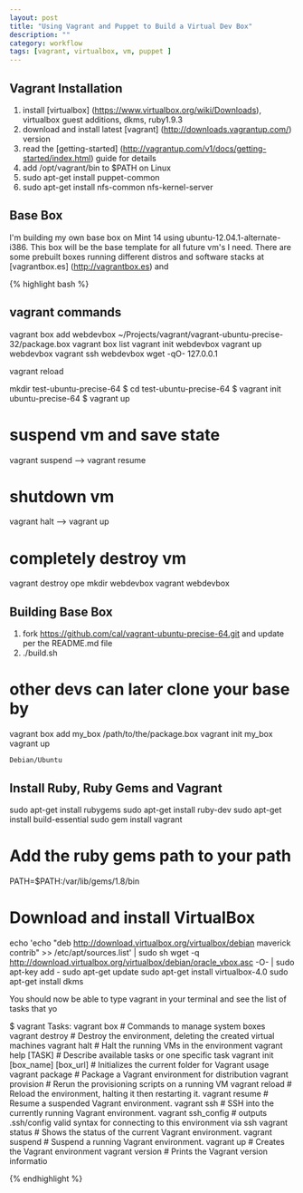 ```yaml
---
layout: post
title: "Using Vagrant and Puppet to Build a Virtual Dev Box"
description: ""
category: workflow
tags: [vagrant, virtualbox, vm, puppet ]
---
```



## Vagrant Installation

1. install [virtualbox] (https://www.virtualbox.org/wiki/Downloads), virtualbox guest additions, dkms, ruby1.9.3
1. download and install latest [vagrant] (http://downloads.vagrantup.com/) version
1. read the [getting-started] (http://vagrantup.com/v1/docs/getting-started/index.html) guide for details
1. add /opt/vagrant/bin to $PATH on Linux
1. sudo apt-get install puppet-common
1. sudo apt-get install nfs-common nfs-kernel-server


## Base Box
I'm building my own base box on Mint 14 using ubuntu-12.04.1-alternate-i386. This box will be the base template for all future vm's I need. There are some prebuilt boxes running different distros and software stacks at [vagrantbox.es] (http://vagrantbox.es) and 

{% highlight bash %}


## vagrant commands
vagrant box add webdevbox ~/Projects/vagrant/vagrant-ubuntu-precise-32/package.box
vagrant box list 
vagrant init webdevbox
vagrant up webdevbox
vagrant ssh webdevbox
wget -qO- 127.0.0.1

vagrant reload


mkdir test-ubuntu-precise-64
$ cd test-ubuntu-precise-64
$ vagrant init ubuntu-precise-64
$ vagrant up

# suspend vm and save state
vagrant suspend --> vagrant resume

# shutdown vm
vagrant halt --> vagrant up

# completely destroy vm
vagrant destroy
ope
mkdir webdevbox
vagrant webdevbox



## Building Base Box
1. fork https://github.com/cal/vagrant-ubuntu-precise-64.git and update per the README.md file
2. ./build.sh

# other devs can later clone your base by
vagrant box add my_box /path/to/the/package.box
vagrant init my_box
vagrant up


    Debian/Ubuntu


## Install Ruby, Ruby Gems and Vagrant
sudo apt-get install rubygems
sudo apt-get install ruby-dev
sudo apt-get install build-essential
sudo gem install vagrant
# Add the ruby gems path to your path
PATH=$PATH:/var/lib/gems/1.8/bin
# Download and install VirtualBox
echo 'echo "deb http://download.virtualbox.org/virtualbox/debian maverick contrib" >> /etc/apt/sources.list' | sudo sh
wget -q http://download.virtualbox.org/virtualbox/debian/oracle_vbox.asc -O- | sudo apt-key add -
sudo apt-get update
sudo apt-get install virtualbox-4.0
sudo apt-get install dkms

You should now be able to type vagrant in your terminal and see the list of tasks that yo

$ vagrant
Tasks:
  vagrant box                        # Commands to manage system boxes
  vagrant destroy                    # Destroy the environment, deleting the created virtual machines
  vagrant halt                       # Halt the running VMs in the environment
  vagrant help [TASK]                # Describe available tasks or one specific task
  vagrant init [box_name] [box_url]  # Initializes the current folder for Vagrant usage
  vagrant package                    # Package a Vagrant environment for distribution
  vagrant provision                  # Rerun the provisioning scripts on a running VM
  vagrant reload                     # Reload the environment, halting it then restarting it.
  vagrant resume                     # Resume a suspended Vagrant environment.
  vagrant ssh                        # SSH into the currently running Vagrant environment.
  vagrant ssh_config                 # outputs .ssh/config valid syntax for connecting to this environment via ssh
  vagrant status                     # Shows the status of the current Vagrant environment.
  vagrant suspend                    # Suspend a running Vagrant environment.
  vagrant up                         # Creates the Vagrant environment
  vagrant version                    # Prints the Vagrant version informatio

{% endhighlight %}

